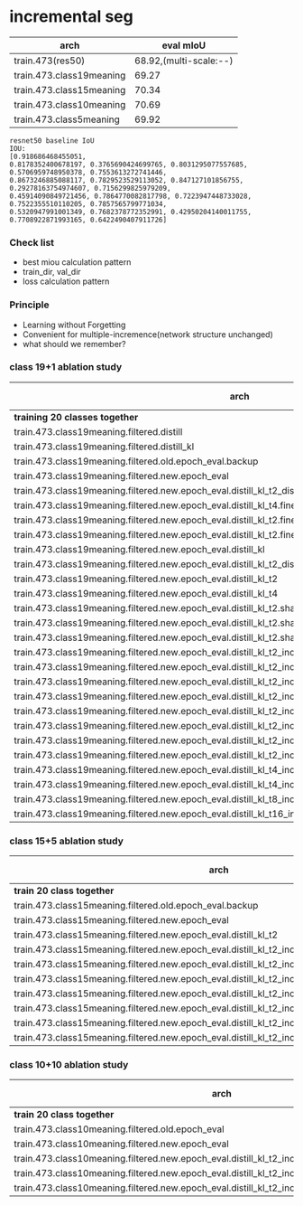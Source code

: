 
# incremental seg

|arch|eval mIoU|
|----|----|
|train.473(res50)|68.92,(multi-scale:--)|
|train.473.class19meaning|69.27|
|train.473.class15meaning|70.34|
|train.473.class10meaning|70.69|
|train.473.class5meaning|69.92|





```
resnet50 baseline IoU
IOU: 
[0.918686468455051, 
0.8178352400678197, 0.3765690424699765, 0.8031295077557685, 0.5706959748950378, 0.7553613272741446, 
0.8673246885088117, 0.7829523529113052, 0.847127101856755, 0.29278163754974607, 0.7156299825979209, 
0.45914090849721456, 0.7864770082817798, 0.7223947448733028, 0.7522355510110205, 0.7857565799771034, 
0.5320947991001349, 0.7682378772352991, 0.42950204140011755, 0.7708922871993165, 0.6422490407911726]
```

### Check list

* best miou calculation pattern
* train_dir, val_dir 
* loss calculation pattern

### Principle

*  Learning without Forgetting
*  Convenient for multiple-incremence(network structure unchanged)
*  what should we remember?

### class 19+1 ablation study

|arch|old(19 classes)|new(1 classes)|all(20 classes)
|---|---|---|---|
|**training 20 classes together**|67.56|**64.22**|67.39|
train.473.class19meaning.filtered.distill|24.61|27.66|24.77
train.473.class19meaning.filtered.distill_kl|19.81|36.48|20.65|
train.473.class19meaning.filtered.old.epoch_eval.backup|67.84|--|--|
train.473.class19meaning.filtered.new.epoch_eval|--|64.52|--|
train.473.class19meaning.filtered.new.epoch_eval.distill_kl_t2_disw10.fine_tune|39.89|46.70|40.23|
train.473.class19meaning.filtered.new.epoch_eval.distill_kl_t4.fine_tune|11.49|48.49|13.34|
train.473.class19meaning.filtered.new.epoch_eval.distill_kl_t2.fine_tune|25.52|57.3|27.11|
train.473.class19meaning.filtered.new.epoch_eval.distill_kl_t2.fine_tune.fix_branch|32.02|47.27|32.78|
train.473.class19meaning.filtered.new.epoch_eval.distill_kl|4.46|46.5|6.56|
train.473.class19meaning.filtered.new.epoch_eval.distill_kl_t2_disw10|12.38|32.29|13.38|
train.473.class19meaning.filtered.new.epoch_eval.distill_kl_t2|14.93|54.68|16.91|
train.473.class19meaning.filtered.new.epoch_eval.distill_kl_t4|0.14|29.36|1.61|
train.473.class19meaning.filtered.new.epoch_eval.distill_kl_t2.share_res1|39.22|40.48|39.29|
train.473.class19meaning.filtered.new.epoch_eval.distill_kl_t2.share_res12|25.28|46.67|26.35|
train.473.class19meaning.filtered.new.epoch_eval.distill_kl_t2.share_res123.bs12|7.84|43.76|9.64|
train.473.class19meaning.filtered.new.epoch_eval.distill_kl_t2_include_bg.fine_tune|34.58|64.8|36.10|
train.473.class19meaning.filtered.new.epoch_eval.distill_kl_t2_include_bg.fine_tune.fix_branch|43.4|60.08|44.25|
train.473.class19meaning.filtered.new.epoch_eval.distill_kl_t2_include_bg.fine_tune.share_res1|43.72|**66.82**|44.88|
train.473.class19meaning.filtered.new.epoch_eval.distill_kl_t2_include_bg.fine_tune.share_res12|**53.57**|64.89|**54.14**|
train.473.class19meaning.filtered.new.epoch_eval.distill_kl_t2_include_bg.fine_tune.share_res12.disw01|0.07|55.65|2.85|
train.473.class19meaning.filtered.new.epoch_eval.distill_kl_t2_include_bg.fine_tune.share_res12.disw10|66.74|64.96|66.65|
train.473.class19meaning.filtered.new.epoch_eval.distill_kl_t2_include_bg.fine_tune.share_res12.disw100|68.19|63.93|67.98|
train.473.class19meaning.filtered.new.epoch_eval.distill_kl_t2_include_bg.fine_tune.share_res123|45.59|60.92|46.36|
train.473.class19meaning.filtered.new.epoch_eval.distill_kl_t4_include_bg.fine_tune|41.37|65.56|42.58|
train.473.class19meaning.filtered.new.epoch_eval.distill_kl_t4_include_bg.fine_tune.share_res12|21.06|63.68|23.19|
train.473.class19meaning.filtered.new.epoch_eval.distill_kl_t8_include_bg.fine_tune|39.29|66.13|40.62|
train.473.class19meaning.filtered.new.epoch_eval.distill_kl_t16_include_bg.fine_tune|35.04|66.87|36.63|
### class 15+5 ablation study

|arch|old(15 classes)|new(5 classes)|all(20 classes)
|---|---|---|---|
|**train 20 class together**|68.9|62.86|67.39|
train.473.class15meaning.filtered.old.epoch_eval.backup|68.24|--|--|
train.473.class15meaning.filtered.new.epoch_eval|--|56.18|--|
train.473.class15meaning.filtered.new.epoch_eval.distill_kl_t2|--|64.76|14.63|
train.473.class15meaning.filtered.new.epoch_eval.distill_kl_t2_include_bg|25.59|57.4|33.54|
train.473.class15meaning.filtered.new.epoch_eval.distill_kl_t2_include_bg.share_res1|31.02|59.74|38.20|
train.473.class15meaning.filtered.new.epoch_eval.distill_kl_t2_include_bg.share_res12|32.72|60.19|39.59|
train.473.class15meaning.filtered.new.epoch_eval.distill_kl_t2_include_bg.share_res12.disw10|67.05|60.81|65.49|
train.473.class15meaning.filtered.new.epoch_eval.distill_kl_t2_include_bg.share_res12.disw100|69.37|59.50|66.90|
train.473.class15meaning.filtered.new.epoch_eval.distill_kl_t2_include_bg.share_res123|35.78|57.84|41.3|
train.473.class15meaning.filtered.new.epoch_eval.distill_kl_t2_include_bg.fix_branch|22.43|54.13|30.36|
### class 10+10 ablation study

|arch|old(10 classes)|new(10 classes)|all(20 classes)
|---|---|---|---|
|**train 20 class together**|68.29|66.48|67.39|
train.473.class10meaning.filtered.old.epoch_eval|66.7|--|--|
train.473.class10meaning.filtered.new.epoch_eval|--|64.8|--|
train.473.class10meaning.filtered.new.epoch_eval.distill_kl_t2_include_bg.share_res12.disw10|20.63|65.49|43.06|
train.473.class10meaning.filtered.new.epoch_eval.distill_kl_t2_include_bg.share_res12.disw100|57.42|63.72|60.57|
train.473.class10meaning.filtered.new.epoch_eval.distill_kl_t2_include_bg.share_res12.disw1000|44.68|24.24|34.46|